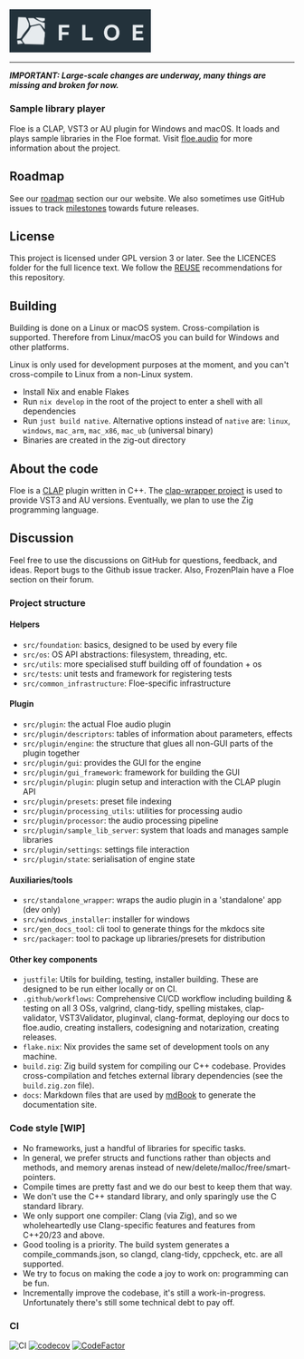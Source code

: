<!--
SPDX-FileCopyrightText: 2018-2024 Sam Windell
SPDX-License-Identifier: CC0-1.0
-->

<a href="https://floe.audio">
  <picture>
    <source media="(prefers-color-scheme: dark)" srcset="https://raw.githubusercontent.com/Floe-Project/Floe-Logos/HEAD/horizontal_transparent.svg">
    <source media="(prefers-color-scheme: light)" srcset="https://raw.githubusercontent.com/Floe-Project/Floe-Logos/HEAD/horizontal_transparent_dark.svg">
    <img alt="Floe" src="https://raw.githubusercontent.com/Floe-Project/Floe-Logos/HEAD/horizontal_background.svg" width="250" height="auto" style="max-width: 100%;">
  </picture>
</a>

---

___IMPORTANT: Large-scale changes are underway, many things are missing and broken for now.___

### Sample library player
Floe is a CLAP, VST3 or AU plugin for Windows and macOS. It loads and plays sample libraries in the Floe format. Visit [floe.audio](https://floe.audio) for more information about the project. 

## Roadmap
See our [roadmap](https://floe.audio/about/roadmap) section our our website. We also sometimes use GitHub issues to track [milestones](https://github.com/Floe-Project/Floe/milestones?direction=asc&sort=title&state=open) towards future releases. 

## License
This project is licensed under GPL version 3 or later. See the LICENCES folder for the full licence text. We follow the [REUSE](https://reuse.software/) recommendations for this repository.

## Building
Building is done on a Linux or macOS system. Cross-compilation is supported. Therefore from Linux/macOS you can build for Windows and other platforms. 

Linux is only used for development purposes at the moment, and you can't cross-compile to Linux from a non-Linux system.

- Install Nix and enable Flakes
- Run `nix develop` in the root of the project to enter a shell with all dependencies
- Run `just build native`. Alternative options instead of `native` are: `linux`, `windows`, `mac_arm`, `mac_x86`, `mac_ub` (universal binary)
- Binaries are created in the zig-out directory

## About the code
Floe is a [CLAP](https://github.com/free-audio/clap) plugin written in C++. The [clap-wrapper project](https://github.com/free-audio/clap-wrapper) is used to provide VST3 and AU versions. Eventually, we plan to use the Zig programming language.

## Discussion
Feel free to use the discussions on GitHub for questions, feedback, and ideas. Report bugs to the Github issue tracker. Also, FrozenPlain have a Floe section on their forum.

### Project structure
#### Helpers
- `src/foundation`: basics, designed to be used by every file
- `src/os`: OS API abstractions: filesystem, threading, etc.
- `src/utils`: more specialised stuff building off of foundation + os
- `src/tests`: unit tests and framework for registering tests
- `src/common_infrastructure`: Floe-specific infrastructure

#### Plugin
- `src/plugin`: the actual Floe audio plugin
- `src/plugin/descriptors`: tables of information about parameters, effects
- `src/plugin/engine`: the structure that glues all non-GUI parts of the plugin together
- `src/plugin/gui`: provides the GUI for the engine
- `src/plugin/gui_framework`: framework for building the GUI
- `src/plugin/plugin`: plugin setup and interaction with the CLAP plugin API
- `src/plugin/presets`: preset file indexing
- `src/plugin/processing_utils`: utilities for processing audio
- `src/plugin/processor`: the audio processing pipeline
- `src/plugin/sample_lib_server`: system that loads and manages sample libraries
- `src/plugin/settings`: settings file interaction
- `src/plugin/state`: serialisation of engine state

#### Auxiliaries/tools
- `src/standalone_wrapper`: wraps the audio plugin in a 'standalone' app (dev only)
- `src/windows_installer`: installer for windows
- `src/gen_docs_tool`: cli tool to generate things for the mkdocs site
- `src/packager`: tool to package up libraries/presets for distribution

#### Other key components
- `justfile`: Utils for building, testing, installer building. These are designed to be run either locally or on CI.
- `.github/workflows`: Comprehensive CI/CD workflow including building & testing on all 3 OSs, valgrind, clang-tidy, spelling mistakes, clap-validator, VST3Validator, pluginval, clang-format, deploying our docs to floe.audio, creating installers, codesigning and notarization, creating releases.
- `flake.nix`: Nix provides the same set of development tools on any machine.
- `build.zig`: Zig build system for compiling our C++ codebase. Provides cross-compilation and fetches external library dependencies (see the `build.zig.zon` file).
- `docs`: Markdown files that are used by [mdBook](https://github.com/rust-lang/mdBook) to generate the documentation site.

### Code style [WIP]
- No frameworks, just a handful of libraries for specific tasks.
- In general, we prefer structs and functions rather than objects and methods, and memory arenas instead of new/delete/malloc/free/smart-pointers.
- Compile times are pretty fast and we do our best to keep them that way.
- We don't use the C++ standard library, and only sparingly use the C standard library.
- We only support one compiler: Clang (via Zig), and so we wholeheartedly use Clang-specific features and features from C++20/23 and above.
- Good tooling is a priority. The build system generates a compile_commands.json, so clangd, clang-tidy, cppcheck, etc. are all supported.
- We try to focus on making the code a joy to work on: programming can be fun.
- Incrementally improve the codebase, it's still a work-in-progress. Unfortunately there's still some technical debt to pay off.

### CI
![CI](https://github.com/Floe-Project/Floe/actions/workflows/ci.yml/badge.svg)
[![codecov](https://codecov.io/github/Floe-Project/Floe/graph/badge.svg?token=7HEJ7SF75K)](https://codecov.io/github/Floe-Project/Floe)
[![CodeFactor](https://www.codefactor.io/repository/github/floe-project/floe/badge/main)](https://www.codefactor.io/repository/github/floe-project/floe/overview/main)
